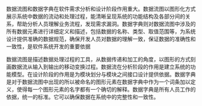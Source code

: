 数据流图和数据字典在软件需求分析和设计阶段作用重大。数据流图以图形化方式展示系统中数据的流动和处理过程，能清晰呈现系统的功能结构及各部分间的关系，帮助分析人员理解业务流程，发现需求漏洞。数据字典则对数据流图中涉及的所有数据元素进行详细定义和描述，包括数据的名称、类型、取值范围等，为系统设计提供准确的数据规范，确保开发人员对数据的理解一致，保证数据的准确性和一致性，是软件系统开发的重要依据





数据流图是描述数据处理过程的工具，从数据传递和加工的角度，以图形的方式刻画数据流从输入到输出的移动变换过程。数据流在分析阶段的作用是建立系统的功能模型。在设计阶段的作用是为模块划分与模块之间接口设计提供依据。数据字典是对于数据流图中出现的所以被命名的图形元素在数据字典中作为一个词条加以定义，使得每一个图形元素的名字都有一个确切的解释。数据字典是所有人员工作的依据，统一的标准。它可以确保数据在系统中的完整性和一致性。